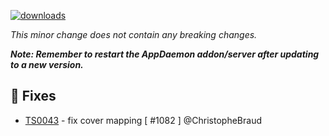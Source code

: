[![downloads](https://img.shields.io/github/downloads/xaviml/controllerx/VERSION_TAG/total?style=for-the-badge)](http://github.com/xaviml/controllerx/releases/VERSION_TAG)

<!--:warning: This major/minor change contains a breaking change.-->

_This minor change does not contain any breaking changes._

**_Note: Remember to restart the AppDaemon addon/server after updating to a new version._**

<!--
## :pencil2: Features
-->

<!--
## :video_game: New devices

- [XYZ](https://BASE_URL/controllerx/controllers/XYZ) - add device with Z2M support. [ #123 ]
-->

## :hammer: Fixes

- [TS0043](https://BASE_URL/controllerx/controllers/TS0043) - fix cover mapping [ #1082 ] @ChristopheBraud

<!--
## :scroll: Docs
-->

<!--
## :clock2: Performance
-->

<!--
## :wrench: Refactor
-->
